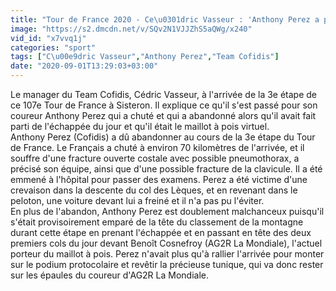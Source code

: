 ```yaml
---
title: "Tour de France 2020 - Ce\u0301dric Vasseur : 'Anthony Perez a percut\u00e9 la voiture \u00e0 80 km h et le diagnostic est lourd'"
image: "https://s2.dmcdn.net/v/SQv2N1VJJZhS5aQWg/x240"
vid_id: "x7vvq1j"
categories: "sport"
tags: ["C\u00e9dric Vasseur","Anthony Perez","Team Cofidis"]
date: "2020-09-01T13:29:03+03:00"
---
```

Le manager du Team Cofidis, Cédric Vasseur, à l'arrivée de la 3e étape de ce 107e Tour de France à Sisteron. Il explique ce qu'il s'est passé pour son coureur Anthony Perez qui a chuté et qui a abandonné alors qu'il avait fait parti de l'échappée du jour et qu'il était le maillot à pois virtuel.  <br>Anthony Perez (Cofidis) a dû abandonner au cours de la 3e étape du Tour de France. Le Français a chuté à environ 70 kilomètres de l'arrivée, et il souffre d'une fracture ouverte costale avec possible pneumothorax, a précisé son équipe, ainsi que d'une possible fracture de la clavicule. Il a été emmené à l'hôpital pour passer des examens. Perez a été victime d'une crevaison dans la descente du col des Lèques, et en revenant dans le peloton, une voiture devant lui a freiné et il n'a pas pu l'éviter.  <br>En plus de l'abandon, Anthony Perez est doublement malchanceux puisqu'il s'était provisoirement emparé de la tête du classement de la montagne durant cette étape en prenant l'échappée et en passant en tête des deux premiers cols du jour devant Benoît Cosnefroy (AG2R La Mondiale), l'actuel porteur du maillot à pois. Perez n'avait plus qu'à rallier l'arrivée pour monter sur le podium protocolaire et revêtir la précieuse tunique, qui va donc rester sur les épaules du coureur d'AG2R La Mondiale.  <br>
